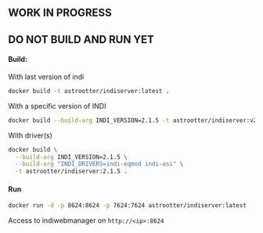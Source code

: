 ## WORK IN PROGRESS
## DO NOT BUILD AND RUN YET 

#### Build:

With last version of indi

```bash
docker build -t astrootter/indiserver:latest .
```

With a specific version of INDI

```bash
docker build --build-arg INDI_VERSION=2.1.5 -t astrootter/indiserver:v2.1.5 .
```
With driver(s)
```bash
docker build \
  --build-arg INDI_VERSION=2.1.5 \
  --build-arg "INDI_DRIVERS=indi-eqmod indi-asi" \
  -t astrootter/indiserver:2.1.5 .
```


#### Run
```bash
docker run -d -p 8624:8624 -p 7624:7624 astrootter/indiserver:latest
```
Access to indiwebmanager on `http://<ip>:8624`
